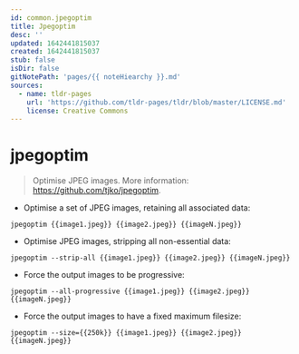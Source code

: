 ```yaml
---
id: common.jpegoptim
title: Jpegoptim
desc: ''
updated: 1642441815037
created: 1642441815037
stub: false
isDir: false
gitNotePath: 'pages/{{ noteHiearchy }}.md'
sources:
  - name: tldr-pages
    url: 'https://github.com/tldr-pages/tldr/blob/master/LICENSE.md'
    license: Creative Commons
---
```

# jpegoptim

> Optimise JPEG images.
> More information: <https://github.com/tjko/jpegoptim>.

- Optimise a set of JPEG images, retaining all associated data:

`jpegoptim {{image1.jpeg}} {{image2.jpeg}} {{imageN.jpeg}}`

- Optimise JPEG images, stripping all non-essential data:

`jpegoptim --strip-all {{image1.jpeg}} {{image2.jpeg}} {{imageN.jpeg}}`

- Force the output images to be progressive:

`jpegoptim --all-progressive {{image1.jpeg}} {{image2.jpeg}} {{imageN.jpeg}}`

- Force the output images to have a fixed maximum filesize:

`jpegoptim --size={{250k}} {{image1.jpeg}} {{image2.jpeg}} {{imageN.jpeg}}`

